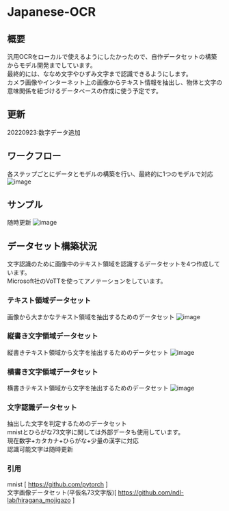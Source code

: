 # Japanese-OCR
## 概要
汎用OCRをローカルで使えるようにしたかったので、自作データセットの構築からモデル開発までしています。\
最終的には、ななめ文字やひずみ文字まで認識できるようにします。\
カメラ画像やインターネット上の画像からテキスト情報を抽出し、物体と文字の意味関係を紐づけるデータベースの作成に使う予定です。
## 更新
20220923:数字データ追加

## ワークフロー
各ステップごとにデータとモデルの構築を行い、最終的に1つのモデルで対応
![image](https://user-images.githubusercontent.com/55880071/190562237-58485ce9-5d6a-4d00-8596-b61e51196b15.png)

## サンプル
随時更新
![image](https://user-images.githubusercontent.com/55880071/191898993-1cb9f03d-7fa2-4f77-9e2f-96f5f2526477.png)


## データセット構築状況
文字認識のために画像中のテキスト領域を認識するデータセットを4つ作成しています。\
Microsoft社のVoTTを使ってアノテーションをしています。
### テキスト領域データセット
画像から大まかなテキスト領域を抽出するためのデータセット
![image](https://user-images.githubusercontent.com/55880071/190558020-2a186e36-d2f4-4a57-b47f-9270c669a634.png)
### 縦書き文字領域データセット
縦書きテキスト領域から文字を抽出するためのデータセット
![image](https://user-images.githubusercontent.com/55880071/191922409-718f989f-83f7-4d4a-9653-fb34a9cf1384.png)
### 横書き文字領域データセット
横書きテキスト領域から文字を抽出するためのデータセット
![image](https://user-images.githubusercontent.com/55880071/191922493-fa98d89d-579b-459d-b19c-aa3994dc0bd0.png)

### 文字認識データセット
抽出した文字を判定するためのデータセット\
mnistとひらがな73文字に関しては外部データも使用しています。\
現在数字+カタカナ+ひらがな+少量の漢字に対応\
認識可能文字は随時更新

### 引用
mnist [ https://github.com/pytorch ]\
文字画像データセット(平仮名73文字版)[ https://github.com/ndl-lab/hiragana_mojigazo ]
